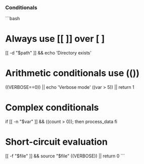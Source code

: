 ### Conditionals
\`\`\`bash
# Always use [[ ]] over [ ]
[[ -d "$path" ]] && echo 'Directory exists'

# Arithmetic conditionals use (())
((VERBOSE==0)) || echo 'Verbose mode'
((var > 5)) || return 1

# Complex conditionals
if [[ -n "$var" ]] && ((count > 0)); then
  process_data
fi

# Short-circuit evaluation
[[ -f "$file" ]] && source "$file"
((VERBOSE)) || return 0
\`\`\`
